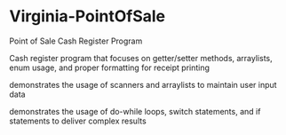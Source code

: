 # Virginia-PointOfSale
Point of Sale Cash Register Program

Cash register program that focuses on getter/setter methods, arraylists, enum usage, and proper formatting for receipt printing

demonstrates the usage of scanners and arraylists to maintain user input data

demonstrates the usage of do-while loops, switch statements, and if statements to deliver complex results
